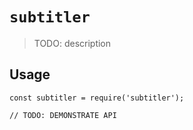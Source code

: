 # `subtitler`

> TODO: description

## Usage

```
const subtitler = require('subtitler');

// TODO: DEMONSTRATE API
```
